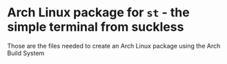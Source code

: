 # Arch Linux package for `st` - the simple terminal from suckless

Those are the files needed to create an Arch Linux package using the Arch Build System
